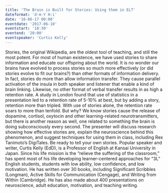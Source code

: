 ```yaml
---
title: 'The Brain is Built for Stories: Using them in ELT'
dateformat: 'd-m-Y H:i'
date: '10-06-17 00:00'
eventdate: '2017-06-10'
eventstart: '18:30'
eventend: '20:00'
eventspeaker: 'Curtis Kelly'
---
```


Stories, the original Wikipedia, are the oldest tool of teaching, and still the most potent.  For most of human existence, we have used stories to share information and educate our offspring about the world.  It is no wonder our brains have evolved to process stories so much more effectively (or did stories evolve to fit our brains?) than other formats of information delivery. In fact, stories do more than allow information transfer. They cause parallel activation of the insula in both speaker and listener that enable a kind of brain linking.
Likewise, no other format of verbal transfer results in as high a retention rate.  A study in London found that use of statistics in a presentation led to a retention rate of 5-10% at best, but by adding a story, retention more than tripled.  With use of stories alone, the retention rate soars to more than tenfold.
But why?  We know stories cause the release of dopamine, cortisol, oxytocin and other learning-related neurotransmitters, but there is another reason as well, one related to something the brain is doing subconsciously every second.
The presenter will discuss research showing how effective stories are, explain the neuroscience behind this phenomenon, and suggest techniques for using them in class, including Rex Tanimoto’s DigiTales.  Be ready to tell your own stories.
Popular speaker and writer, Curtis Kelly (EdD), is a Professor of English at Kansai University in Japan. Since his life mission is the “relieve the suffering of the classroom,” has spent most of his life developing learner-centered approaches for “3L” English students, students with low ability, low confidence, and low motivation. He has written over 30 books, including Significant Scribbles (Longman), Active Skills for Communication (Cengage), and Writing from Within (Cambridge). He has also made about 400 presentations on neuroscience, adult education, motivation, and teaching writing.

